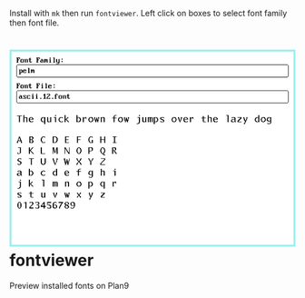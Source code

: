 Install with ```mk``` then run ```fontviewer```.
Left click on boxes to select font family then font file.

![Font Viewer](fontviewer.png)
fontviewer
===========
Preview installed fonts on Plan9

